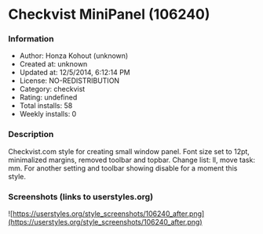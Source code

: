 # Checkvist MiniPanel (106240)

### Information
- Author: Honza Kohout (unknown)
- Created at: unknown
- Updated at: 12/5/2014, 6:12:14 PM
- License: NO-REDISTRIBUTION
- Category: checkvist
- Rating: undefined
- Total installs: 58
- Weekly installs: 0


### Description
Checkvist.com style for creating small window panel. Font size set to 12pt, minimalized margins, removed toolbar and topbar.
Change list: ll, move task: mm. For another setting and toolbar showing disable for a moment this style.


### Screenshots (links to userstyles.org)
![https://userstyles.org/style_screenshots/106240_after.png](https://userstyles.org/style_screenshots/106240_after.png)



